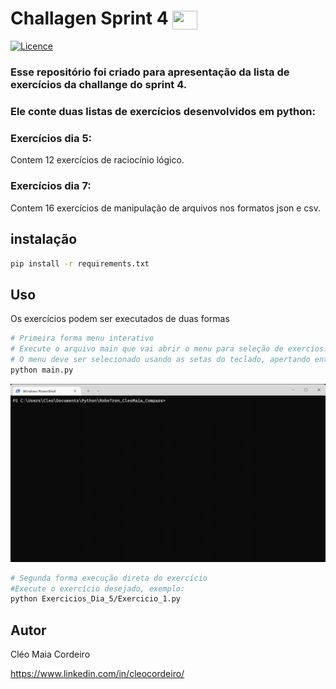 # Challagen Sprint 4 <img align="center" height="30" width="40" src="https://cdn.jsdelivr.net/gh/devicons/devicon/icons/python/python-original.svg" />
[![Licence](https://img.shields.io/github/license/Ileriayo/markdown-badges?style=for-the-badge)](./LICENSE)

### Esse repositório foi criado para apresentação da lista de exercícios da challange do sprint 4.

### Ele conte duas listas de exercícios desenvolvidos em python:


### Exercícios dia 5:
Contem 12 exercícios de raciocínio lógico.


### Exercícios dia 7:
Contem 16 exercícios de  manipulação de arquivos nos formatos json e csv.

## instalação

```bash
pip install -r requirements.txt
```

## Uso
Os exercícios podem ser executados de duas formas

```bash
# Primeira forma menu interativo 
# Execute o arquivo main que vai abrir o menu para seleção de exercíos.
# O menu deve ser selecionado usando as setas do teclado, apertando enter entra no menu selecionado.
python main.py
```
![](assets/2022-06-07-22-40-58.gif)


```bash
# Segunda forma execução direta do exercício
#Execute o exercício desejado, exemplo:
python Exercicios_Dia_5/Exercicio_1.py
```
## Autor
Cléo Maia Cordeiro

https://www.linkedin.com/in/cleocordeiro/


